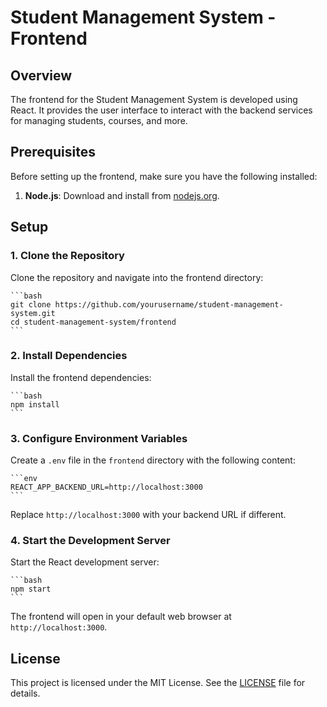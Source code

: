 # Student Management System - Frontend

## Overview

The frontend for the Student Management System is developed using React. It provides the user interface to interact with the backend services for managing students, courses, and more.

## Prerequisites

Before setting up the frontend, make sure you have the following installed:

1. **Node.js**: Download and install from [nodejs.org](https://nodejs.org/).

## Setup

### 1. Clone the Repository

Clone the repository and navigate into the frontend directory:

    ```bash
    git clone https://github.com/yourusername/student-management-system.git
    cd student-management-system/frontend
    ```

### 2. Install Dependencies

Install the frontend dependencies:

    ```bash
    npm install
    ```

### 3. Configure Environment Variables

Create a `.env` file in the `frontend` directory with the following content:

    ```env
    REACT_APP_BACKEND_URL=http://localhost:3000
    ```

Replace `http://localhost:3000` with your backend URL if different.

### 4. Start the Development Server

Start the React development server:

    ```bash
    npm start
    ```

The frontend will open in your default web browser at `http://localhost:3000`.

## License

This project is licensed under the MIT License. See the [LICENSE](LICENSE) file for details.
